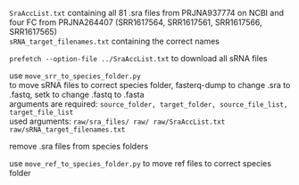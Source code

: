 ```SraAccList.txt``` containing all 81 .sra files from PRJNA937774 on NCBI and four FC from PRJNA264407 (SRR1617564, SRR1617561, SRR1617566, SRR1617565)  
```sRNA_target_filenames.txt``` containing the correct names  

```prefetch --option-file ../SraAccList.txt``` to download all sRNA files  

use ```move_srr_to_species_folder.py```  
to move sRNA files to correct species folder, fasterq-dump to change .sra to .fastq, setk to change .fastq to .fasta  
arguments are required: ```source_folder, target_folder, source_file_list, target_file_list```  
used arguments: ```raw/sra_files/ raw/ raw/SraAccList.txt raw/sRNA_target_filenames.txt```  

remove .sra files from species folders  

use ```move_ref_to_species_folder.py``` 
to move ref files to correct species folder
